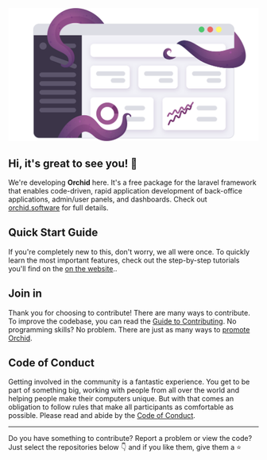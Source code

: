 <a href="https://github.com/orchidsoftware/platform">
   <img src="https://raw.githubusercontent.com/orchidsoftware/art/master/orchid-browser.png" alt="Orchid browser" />
</a>


## Hi, it's great to see you! 👋

We're developing **Orchid** here. It's a free package for the laravel framework that enables code-driven, rapid application development of back-office applications, admin/user panels, and dashboards. Check out [orchid.software](https://orchid.software/) for full details. 


## Quick Start Guide

If you're completely new to this, don't worry, we all were once. To quickly learn the most important features, check out the step-by-step tutorials you'll find on the [on the website](https://orchid.software/en/docs/quickstart)..


## Join in

Thank you for choosing to contribute! There are many ways to contribute. To improve the codebase, you can read the [Guide to Contributing](https://orchid.software/en/community/contributors). No programming skills? No problem. There are just as many ways to [promote Orchid](https://orchid.software/en/community/promote).


## Code of Conduct

Getting involved in the community is a fantastic experience. You get to be part of something big, working with people from all over the world and helping people make their computers unique. But with that comes an obligation to follow rules that make all participants as comfortable as possible. Please read and abide by the [Code of Conduct](https://orchid.software/en/community/code-of-conduct).

----
Do you have something to contribute? Report a problem or view the code?
Just select the repositories below 👇 and if you like them, give them a ⭐



<!--

----

## Hi there 👋


**Here are some ideas to get you started:**

🙋‍♀️ A short introduction - what is your organization all about?
🌈 Contribution guidelines - how can the community get involved?
👩‍💻 Useful resources - where can the community find your docs? Is there anything else the community should know?
🍿 Fun facts - what does your team eat for breakfast?
🧙 Remember, you can do mighty things with the power of [Markdown](https://guides.github.com/features/mastering-markdown/)
-->
